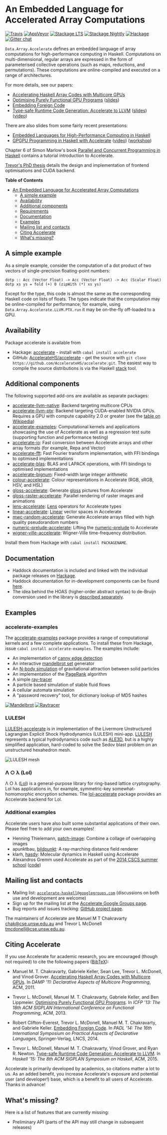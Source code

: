 An Embedded Language for Accelerated Array Computations
=======================================================

[![Travis](https://img.shields.io/travis/AccelerateHS/accelerate/master.svg?label=linux)](https://travis-ci.org/AccelerateHS/accelerate)
[![AppVeyor](https://img.shields.io/appveyor/ci/tmcdonell/accelerate/master.svg?label=windows)](https://ci.appveyor.com/project/tmcdonell/accelerate)
[![Stackage LTS](https://stackage.org/package/accelerate/badge/lts)](https://stackage.org/lts/package/accelerate)
[![Stackage Nightly](https://stackage.org/package/accelerate/badge/nightly)](https://stackage.org/nightly/package/accelerate)
[![Hackage](https://img.shields.io/hackage/v/accelerate.svg)](https://hackage.haskell.org/package/accelerate)
[![Gitter chat](https://badges.gitter.im/AccelerateHS/Lobby.png)](https://gitter.im/AccelerateHS/Lobby)


`Data.Array.Accelerate` defines an embedded language of array computations for high-performance computing in Haskell. Computations on multi-dimensional, regular arrays are expressed in the form of parameterised collective operations (such as maps, reductions, and permutations). These computations are online-compiled and executed on a range of architectures.

For more details, see our papers:

 * [Accelerating Haskell Array Codes with Multicore GPUs][CKLM+11]
 * [Optimising Purely Functional GPU Programs][MCKL13] ([slides][MCKL13-slides])
 * [Embedding Foreign Code][CMCK14]
 * [Type-safe Runtime Code Generation: Accelerate to LLVM][MCGN15] ([slides][MCGN15-slides]) ([video][MCGN15-video])

There are also slides from some fairly recent presentations:

 * [Embedded Languages for High-Performance Computing in Haskell][Embedded]
 * [GPGPU Programming in Haskell with Accelerate][YLJ13-slides] ([video][YLJ13-video]) ([workshop][YLJ13-workshop])

Chapter 6 of Simon Marlow's book [Parallel and Concurrent Programming in Haskell][Mar13] contains a tutorial introduction to Accelerate.

[Trevor's PhD thesis][Trevor-thesis] details the design and implementation of frontend optimisations and CUDA backend.


**Table of Contents**

- [An Embedded Language for Accelerated Array Computations](#an-embedded-language-for-accelerated-array-computations)
  - [A simple example](#a-simple-example)
  - [Availability](#availability)
  - [Additional components](#additional-components)
  - [Requirements](#requirements)
  - [Documentation](#documentation)
  - [Examples](#examples)
  - [Mailing list and contacts](#mailing-list-and-contacts)
  - [Citing Accelerate](#citing-accelerate)
  - [What's missing?](#whats-missing)

A simple example
----------------

As a simple example, consider the computation of a dot product of two vectors of single-precision floating-point numbers:

    dotp :: Acc (Vector Float) -> Acc (Vector Float) -> Acc (Scalar Float)
    dotp xs ys = fold (+) 0 (zipWith (*) xs ys)

Except for the type, this code is almost the same as the corresponding Haskell code on lists of floats. The types indicate that the computation may be online-compiled for performance; for example, using `Data.Array.Accelerate.LLVM.PTX.run` it may be on-the-fly off-loaded to a GPU.

Availability
------------

Package accelerate is available from

 * Hackage: [accelerate][Hackage] - install with `cabal install accelerate`
 * GitHub: [AccelerateHS/accelerate][GitHub] - get the source with `git clone https://github.com/AccelerateHS/accelerate.git`. The easiest way to compile the source distributions is via the Haskell [stack](https://docs.haskellstack.org/en/stable/README/) tool.

Additional components
---------------------

The following supported add-ons are available as separate packages:

  * [accelerate-llvm-native][accelerate-llvm-native]: Backend targeting multicore CPUs
  * [accelerate-llvm-ptx][accelerate-llvm-ptx]: Backend targeting CUDA-enabled NVIDIA GPUs. Requires a GPU with compute capability 2.0 or greater (see the [table on Wikipedia][wiki-cc])
  * [accelerate-examples][accelerate-examples]: Computational kernels and applications showcasing the use of Accelerate as well as a regression test suite (supporting function and performance testing)
  * [accelerate-io][accelerate-io]: Fast conversion between Accelerate arrays and other array formats (for example, Repa and Vector)
  * [accelerate-fft][accelerate-fft]: Fast Fourier transform implementation, with FFI bindings to optimised implementations
  * [accelerate-blas][accelerate-blas]: BLAS and LAPACK operations, with FFI bindings to optimised implementations
  * [accelerate-bignum][accelerate-bignum]: Fixed-width large integer arithmetic
  * [colour-accelerate][colour-accelerate]: Colour representations in Accelerate (RGB, sRGB, HSV, and HSL)
  * [gloss-accelerate][gloss-accelerate]: Generate [gloss][gloss] pictures from Accelerate
  * [gloss-raster-accelerate][gloss-raster-accelerate]: Parallel rendering of raster images and animations
  * [lens-accelerate][lens-accelerate]: [Lens][lens] operators for Accelerate types
  * [linear-accelerate][linear-accelerate]: [Linear][linear] vector spaces in Accelerate
  * [mwc-random-accelerate][mwc-random-accelerate]: Generate Accelerate arrays filled with high quality pseudorandom numbers
  * [numeric-prelude-accelerate][numeric-prelude-accelerate]: Lifting the [numeric-prelude][numeric-prelude] to Accelerate
  * [wigner-ville-accelerate](https://github.com/Haskell-mouse/wigner-ville-accelerate): Wigner-Ville time-frequency distribution.

Install them from Hackage with `cabal install PACKAGENAME`.


Documentation
-------------

  * Haddock documentation is included and linked with the individual package releases on [Hackage][Hackage].
  * Haddock documentation for in-development components can be found [here](http://tmcdonell-bot.github.io/accelerate-travis-buildbot/).
  * The idea behind the HOAS (higher-order abstract syntax) to de-Bruijn conversion used in the library is [described separately][HOAS-conv].

Examples
--------

### accelerate-examples

The [accelerate-examples][accelerate-examples] package provides a range of computational kernels and a few complete applications. To install these from Hackage, issue `cabal install accelerate-examples`. The examples include:

  * An implementation of [canny edge detection][wiki-canny]
  * An interactive [mandelbrot set][wiki-mandelbrot] generator
  * An [N-body simulation][wiki-nbody] of gravitational attraction between solid particles
  * An implementation of the [PageRank][wiki-pagerank] algorithm
  * A simple [ray-tracer][wiki-raytracing]
  * A particle based simulation of stable fluid flows
  * A cellular automata simulation
  * A "password recovery" tool, for dictionary lookup of MD5 hashes

[![Mandelbrot](http://i.imgur.com/5Tbsp1j.jpg "accelerate-mandelbrot")](http://i.imgur.com/RgXRqsc.jpg)
[![Raytracer](http://i.imgur.com/7ohhKm9.jpg "accelerate-ray")](http://i.imgur.com/ZNEGEJK.jpg)

<!--
<video width=400 height=300 controls=false autoplay loop>
  <source="http://www.cse.unsw.edu.au/~tmcdonell/images/ray.mp4" type="video/mp4">
</video>
-->


### LULESH

[LULESH-accelerate][lulesh-accelerate] is in implementation of the Livermore Unstructured Lagrangian Explicit Shock Hydrodynamics (LULESH) mini-app. [LULESH][LULESH] represents a typical hydrodynamics code such as [ALE3D][ALE3D], but is a highly simplified application, hard-coded to solve the Sedov blast problem on an unstructured hexahedron mesh.

![LULESH mesh](https://codesign.llnl.gov/images/sedov-3d-LLNL.png)


### Λ ○ λ (Lol)

Λ ○ λ ([Lol][lol]) is a general-purpose library for ring-based lattice cryptography. Lol has applications in, for example, symmetric-key somewhat-homomorphic encryption schemes. The [lol-accelerate][lol-accelerate] package provides an Accelerate backend for Lol.


### Additional examples

Accelerate users have also built some substantial applications of their own.
Please feel free to add your own examples!

  * Henning Thielemann, [patch-image](http://hackage.haskell.org/package/patch-image): Combine a collage of overlapping images
  * apunktbau, [bildpunkt](https://github.com/abau/bildpunkt): A ray-marching distance field renderer
  * klarh, [hasdy](https://github.com/klarh/hasdy): Molecular dynamics in Haskell using Accelerate
  * Alexandros Gremm used Accelerate as part of the [2014 CSCS summer school](http://user.cscs.ch/blog/2014/cscs_usi_summer_school_2014_30_june_10_july_2014_in_serpiano_tessin/index.html) ([code](https://github.com/agremm/cscs))


Mailing list and contacts
-------------------------

  * Mailing list: [`accelerate-haskell@googlegroups.com`](mailto:accelerate-haskell@googlegroups.com) (discussions on both use and development are welcome)
  * Sign up for the mailing list at the [Accelerate Google Groups page][Google-Group].
  * Bug reports and issues tracking: [GitHub project page][Issues].

The maintainers of Accelerate are Manuel M T Chakravarty <chak@cse.unsw.edu.au> and Trevor L McDonell <tmcdonell@cse.unsw.edu.au>.


Citing Accelerate
-----------------

If you use Accelerate for academic research, you are encouraged (though not
required) to cite the following papers ([BibTeX](http://www.cse.unsw.edu.au/~tmcdonell/papers/accelerate.bib)):

  * Manuel M. T. Chakravarty, Gabriele Keller, Sean Lee, Trevor L. McDonell, and Vinod Grover.
    [Accelerating Haskell Array Codes with Multicore GPUs][CKLM+11].
    In _DAMP '11: Declarative Aspects of Multicore Programming_, ACM, 2011.

  * Trevor L. McDonell, Manuel M. T. Chakravarty, Gabriele Keller, and Ben Lippmeier.
    [Optimising Purely Functional GPU Programs][MCKL13].
    In _ICFP '13: The 18th ACM SIGPLAN International Conference on Functional Programming_, ACM, 2013.

  * Robert Clifton-Everest, Trevor L. McDonell, Manuel M. T. Chakravarty, and Gabriele Keller.
    [Embedding Foreign Code][CMCK14].
    In _PADL '14: The 16th International Symposium on Practical Aspects of Declarative Languages_, Springer-Verlag, LNCS, 2014.

  * Trevor L. McDonell, Manuel M. T. Chakravarty, Vinod Grover, and Ryan R. Newton.
    [Type-safe Runtime Code Generation: Accelerate to LLVM][MCGN15].
    In _Haskell '15: The 8th ACM SIGPLAN Symposium on Haskell_, ACM, 2015.

Accelerate is primarily developed by academics, so citations matter a lot to us.
As an added benefit, you increase Accelerate's exposure and potential user (and
developer!) base, which is a benefit to all users of Accelerate. Thanks in advance!


What's missing?
---------------

Here is a list of features that are currently missing:

 * Preliminary API (parts of the API may still change in subsequent releases)



  [CKLM+11]:                    http://www.cse.unsw.edu.au/~chak/papers/CKLM+11.html
  [MCKL13]:                     http://www.cse.unsw.edu.au/~chak/papers/MCKL13.html
  [MCKL13-slides]:              https://speakerdeck.com/tmcdonell/optimising-purely-functional-gpu-programs
  [CMCK14]:                     http://www.cse.unsw.edu.au/~chak/papers/CMCK14.html
  [MCGN15]:                     http://www.cse.unsw.edu.au/~chak/papers/MCGN15.html
  [MCGN15-slides]:              https://speakerdeck.com/tmcdonell/type-safe-runtime-code-generation-accelerate-to-llvm
  [MCGN15-video]:               https://www.youtube.com/watch?v=snXhXA5noVc
  [HIW'09]:                     https://wiki.haskell.org/HaskellImplementorsWorkshop
  [Mar13]:                      http://chimera.labs.oreilly.com/books/1230000000929
  [Embedded]:                   https://speakerdeck.com/mchakravarty/embedded-languages-for-high-performance-computing-in-haskell
  [Hackage]:                    http://hackage.haskell.org/package/accelerate
  [accelerate-cuda]:            https://github.com/AccelerateHS/accelerate-cuda
  [accelerate-examples]:        https://github.com/AccelerateHS/accelerate-examples
  [accelerate-io]:              https://github.com/AccelerateHS/accelerate-io
  [accelerate-fft]:             https://github.com/AccelerateHS/accelerate-fft
  [accelerate-blas]:            https://github.com/tmcdonell/accelerate-blas
  [accelerate-backend-kit]:     https://github.com/AccelerateHS/accelerate-backend-kit
  [accelerate-buildbot]:        https://github.com/AccelerateHS/accelerate-buildbot
  [accelerate-repa]:            https://github.com/blambo/accelerate-repa
  [accelerate-opencl]:          https://github.com/hiPERFIT/accelerate-opencl
  [accelerate-cabal]:           https://github.com/AccelerateHS/accelerate/accelerate.cabal
  [accelerate-cuda-cabal]:      https://github.com/AccelerateHS/accelerate-cuda/accelerate-cuda.cabal
  [accelerate-llvm]:            https://github.com/AccelerateHS/accelerate-llvm
  [accelerate-llvm-native]:     https://github.com/AccelerateHS/accelerate-llvm
  [accelerate-llvm-ptx]:        https://github.com/AccelerateHS/accelerate-llvm
  [accelerate-bignum]:          https://github.com/tmcdonell/accelerate-bignum
  [GitHub]:                     https://github.com/AccelerateHS/accelerate
  [Wiki]:                       https://github.com/AccelerateHS/accelerate/wiki
  [Issues]:                     https://github.com/AccelerateHS/accelerate/issues
  [Google-Group]:               http://groups.google.com/group/accelerate-haskell
  [HOAS-conv]:                  http://www.cse.unsw.edu.au/~chak/haskell/term-conv/
  [repa]:                       http://hackage.haskell.org/package/repa
  [wiki-cc]:                    https://en.wikipedia.org/wiki/CUDA#Supported_GPUs
  [YLJ13-video]:                http://youtu.be/ARqE4yT2Z0o
  [YLJ13-slides]:               https://speakerdeck.com/tmcdonell/gpgpu-programming-in-haskell-with-accelerate
  [YLJ13-workshop]:             https://speakerdeck.com/tmcdonell/gpgpu-programming-in-haskell-with-accelerate-workshop
  [wiki-canny]:                 https://en.wikipedia.org/wiki/Canny_edge_detector
  [wiki-mandelbrot]:            https://en.wikipedia.org/wiki/Mandelbrot_set
  [wiki-nbody]:                 https://en.wikipedia.org/wiki/N-body
  [wiki-raytracing]:            https://en.wikipedia.org/wiki/Ray_tracing
  [wiki-pagerank]:              https://en.wikipedia.org/wiki/Pagerank
  [Trevor-thesis]:              http://www.cse.unsw.edu.au/~tmcdonell/papers/TrevorMcDonell_PhD_submission.pdf
  [colour-accelerate]:          https://github.com/tmcdonell/colour-accelerate
  [gloss]:                      https://hackage.haskell.org/package/gloss
  [gloss-accelerate]:           https://github.com/tmcdonell/gloss-accelerate
  [gloss-raster-accelerate]:    https://github.com/tmcdonell/gloss-raster-accelerate
  [lens]:                       https://hackage.haskell.org/package/lens
  [lens-accelerate]:            https://github.com/tmcdonell/lens-accelerate
  [linear]:                     https://hackage.haskell.org/package/linear
  [linear-accelerate]:          https://github.com/tmcdonell/linear-accelerate
  [mwc-random-accelerate]:      https://github.com/tmcdonell/mwc-random-accelerate
  [numeric-prelude]:            https://hackage.haskell.org/package/numeric-prelude
  [numeric-prelude-accelerate]: https://github.com/tmcdonell/numeric-prelude-accelerate
  [LULESH]:                     https://codesign.llnl.gov/lulesh.php
  [ALE3D]:                      https://wci.llnl.gov/simulation/computer-codes/ale3d
  [lulesh-accelerate]:          https://github.com/tmcdonell/lulesh-accelerate
  [lol]:                        https://hackage.haskell.org/package/lol
  [lol-accelerate]:             https://github.com/tmcdonell/lol-accelerate

